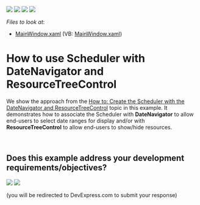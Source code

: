 <!-- default badges list -->
![](https://img.shields.io/endpoint?url=https://codecentral.devexpress.com/api/v1/VersionRange/128656151/21.1.5%2B)
[![](https://img.shields.io/badge/Open_in_DevExpress_Support_Center-FF7200?style=flat-square&logo=DevExpress&logoColor=white)](https://supportcenter.devexpress.com/ticket/details/T544898)
[![](https://img.shields.io/badge/📖_How_to_use_DevExpress_Examples-e9f6fc?style=flat-square)](https://docs.devexpress.com/GeneralInformation/403183)
[![](https://img.shields.io/badge/💬_Leave_Feedback-feecdd?style=flat-square)](#does-this-example-address-your-development-requirementsobjectives)
<!-- default badges end -->
<!-- default file list -->
*Files to look at*:

* [MainWindow.xaml](./CS/DXSample/MainWindow.xaml) (VB: [MainWindow.xaml](./VB/DXSample/MainWindow.xaml))

<!-- default file list end -->
# How to use Scheduler with DateNavigator and ResourceTreeControl


We show the approach from the [How to: Create the Scheduler with the DateNavigator and ResourceTreeControl](http://help.devexpress.com/#WPF/CustomDocument118066) topic in this example. It demonstrates how to associate the Scheduler with **DateNavigator** to allow end-users to select date ranges for display and/or with **ResourceTreeControl** to allow end-users to show/hide resources.

<br/>


<!-- feedback -->
## Does this example address your development requirements/objectives?

[<img src="https://www.devexpress.com/support/examples/i/yes-button.svg"/>](https://www.devexpress.com/support/examples/survey.xml?utm_source=github&utm_campaign=wpf-scheduler-add-datenavigator-and-resourcetree-controls&~~~was_helpful=yes) [<img src="https://www.devexpress.com/support/examples/i/no-button.svg"/>](https://www.devexpress.com/support/examples/survey.xml?utm_source=github&utm_campaign=wpf-scheduler-add-datenavigator-and-resourcetree-controls&~~~was_helpful=no)

(you will be redirected to DevExpress.com to submit your response)
<!-- feedback end -->
